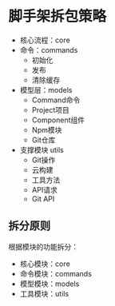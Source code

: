 # 脚手架拆包策略

- 核心流程：core
- 命令：commands
  - 初始化
  - 发布
  - 清除缓存
- 模型层：models
  - Command命令
  - Project项目
  - Component组件
  - Npm模块
  - Git仓库
- 支撑模块 utils
  - Git操作
  - 云构建
  - 工具方法
  - API请求
  - Git API

## 拆分原则

根据模块的功能拆分：

- 核心模块：core
- 命令模块：commands
- 模型模块：models
- 工具模块：utils